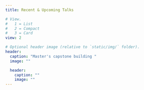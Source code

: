 ```yaml
---
title: Recent & Upcoming Talks

# View.
#   1 = List
#   2 = Compact
#   3 = Card
view: 2

# Optional header image (relative to `static/img/` folder).
header:
  caption: "Master's capstone building "
  image: ""

  header:
    caption: ""
    image: ""
---
```

